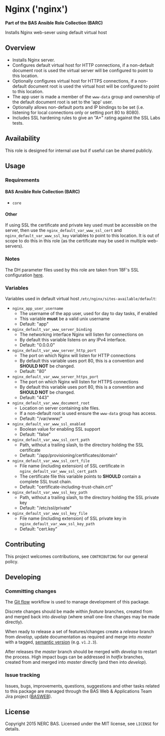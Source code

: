 # Nginx ('nginx')

**Part of the BAS Ansible Role Collection (BARC)**

Installs Nginx web-sever using default virtual host

## Overview

* Installs Nginx server.
* Configures default virtual host for HTTP connections, if a non-default document root is used the virtual server will be configured to point to this location.
* Optionally configures virtual host for HTTPS connections, if a non-default document root is used the virtual host will be configured to point to this location.
* The app user is made a member of the `www-data` group and ownership of the default document root is set to the 'app' user.
* Optionally allows non-default ports and IP bindings to be set (i.e. listening for local connections only or setting port 80 to 8080).
* Includes SSL hardening rules to give an "A+" rating against the SSL Labs tests.

## Availability

This role is designed for internal use but if useful can be shared publicly.

## Usage

### Requirements

#### BAS Ansible Role Collection (BARC)

* `core`

#### Other

If using SSL the certificate and private key used must be accessible on the server, then use the `nginx_default_var_www_ssl_cert` and `nginx_default_var_www_ssl_key` variables to point to this location. It is out of scope to do this in this role (as the certificate may be used in multiple web-servers).

### Notes

The DH parameter files used by this role are taken from 18F's SSL configuration [here](https://github.com/fisma-ready/nginx/tree/master/ssl).

### Variables

Variables used in default virtual host `/etc/nginx/sites-available/default`:

* `nginx_app_user_username`
    * The username of the app user, used for day to day tasks, if enabled
    * This variable **must** be a valid unix username
    * Default: "app"
* `nginx_default_var_www_server_binding`
    * The networking interface Nginx will listen for connections on
    * By default this variable listens on any IPv4 interface.
    * Default: "0.0.0.0"
* `nginx_default_var_www_server_http_port`
    * The port on which Nginx will listen for HTTP connections
    * By default this variable uses port 80, this is a convention and **SHOULD NOT** be changed.
    * Default: "80"
* `nginx_default_var_www_server_https_port`
    * The port on which Nginx will listen for HTTPS connections
    * By default this variable uses port 80, this is a convention and **SHOULD NOT** be changed.
    * Default: "443"
* `nginx_default_var_www_document_root`
	* Location on server containing site files. 
	* If a non-default root is used ensure the `www-data` group has access.
    * Default: "/var/www/"
* `nginx_default_var_www_ssl_enabled`
    * Boolean value for enabling SSL support 
    * Default: "false"
* `nginx_default_var_www_ssl_cert_path`
    * Path, without a trailing slash, to the directory holding the SSL certificate 
    * Default: "/app/provisioning/certificates/domain"
* `nginx_default_var_www_ssl_cert_file`
    * File name (including extension) of SSL certificate in `nginx_default_var_www_ssl_cert_path`
    * The certificate file this variable points to **SHOULD** contain a complete SSL trust chain.
    * Default: "certificate-including-trust-chain.crt"
* `nginx_default_var_www_ssl_key_path`
    * Path, without a trailing slash, to the directory holding the SSL private key 
    * Default: "/etc/ssl/private"
* `nginx_default_var_www_ssl_key_file`
    * File name (including extension) of SSL private key in `nginx_default_var_www_ssl_key_path`
    * Default: "cert.key"

## Contributing

This project welcomes contributions, see `CONTRIBUTING` for our general policy.

## Developing

### Committing changes

The [Git flow](atlassian.com/git/tutorials/comparing-workflows/gitflow-workflow) workflow is used to manage development of this package.

Discrete changes should be made within *feature* branches, created from and merged back into *develop* (where small one-line changes may be made directly).

When ready to release a set of features/changes create a *release* branch from *develop*, update documentation as required and merge into *master* with a tagged, [semantic version](http://semver.org/) (e.g. `v1.2.3`).

After releases the *master* branch should be merged with *develop* to restart the process. High impact bugs can be addressed in *hotfix* branches, created from and merged into *master* directly (and then into *develop*).

### Issue tracking

Issues, bugs, improvements, questions, suggestions and other tasks related to this package are managed through the BAS Web & Applications Team Jira project ([BASWEB](https://jira.ceh.ac.uk/browse/BASWEB)).

## License

Copyright 2015 NERC BAS. Licensed under the MIT license, see `LICENSE` for details.
